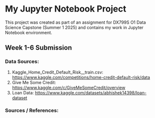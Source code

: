 # My Jupyter Notebook Project

This project was created as part of an assignment for DX799S O1 Data Science Capstone (Summer 1 2025) and contains my work in Jupyter Notebook environment.

## Week 1-6 Submission

### Data Sources: 
1. Kaggle_Home_Credit_Default_Risk__train.csv: https://www.kaggle.com/competitions/home-credit-default-risk/data
2. Give Me Some Credit: https://www.kaggle.com/c/GiveMeSomeCredit/overview
3. Loan Data: https://www.kaggle.com/datasets/abhishek14398/loan-dataset


### Sources / References: 


